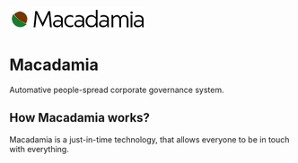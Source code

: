 ![alt text](https://raw.githubusercontent.com/Fidddle/Macadamia/master/lgo-nano.png)

# Macadamia
Automative people-spread corporate governance system.


## How Macadamia works?
<p>
   Macadamia is a just-in-time technology, that allows everyone to be in touch with everything.
</p>
